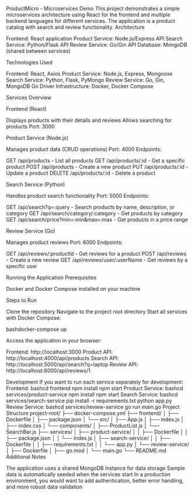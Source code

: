 ProductMicro - Microservices Demo
This project demonstrates a simple microservices architecture using React for the frontend and multiple backend languages for different services. The application is a product catalog with search and review functionality.
Architecture

Frontend: React application
Product Service: Node.js/Express API
Search Service: Python/Flask API
Review Service: Go/Gin API
Database: MongoDB (shared between services)

Technologies Used

Frontend: React, Axios
Product Service: Node.js, Express, Mongoose
Search Service: Python, Flask, PyMongo
Review Service: Go, Gin, MongoDB Go Driver
Infrastructure: Docker, Docker Compose

Services Overview

Frontend (React)

Displays products with their details and reviews
Allows searching for products
Port: 3000


Product Service (Node.js)

Manages product data (CRUD operations)
Port: 4000
Endpoints:

GET /api/products - List all products
GET /api/products/:id - Get a specific product
POST /api/products - Create a new product
PUT /api/products/:id - Update a product
DELETE /api/products/:id - Delete a product




Search Service (Python)

Handles product search functionality
Port: 5000
Endpoints:

GET /api/search?q=:query - Search products by name, description, or category
GET /api/search/category/:category - Get products by category
GET /api/search/price?min=:min&max=:max - Get products in a price range




Review Service (Go)

Manages product reviews
Port: 6000
Endpoints:

GET /api/reviews/:productId - Get reviews for a product
POST /api/reviews - Create a new review
GET /api/reviews/user/:userName - Get reviews by a specific user





Running the Application
Prerequisites

Docker and Docker Compose installed on your machine

Steps to Run

Clone the repository
Navigate to the project root directory
Start all services with Docker Compose:

bashdocker-compose up

Access the application in your browser:

Frontend: http://localhost:3000
Product API: http://localhost:4000/api/products
Search API: http://localhost:5000/api/search?q=laptop
Review API: http://localhost:6000/api/reviews/1



Development
If you want to run each service separately for development:
Frontend:
bashcd frontend
npm install
npm start
Product Service:
bashcd services/product-service
npm install
npm start
Search Service:
bashcd services/search-service
pip install -r requirements.txt
python app.py
Review Service:
bashcd services/review-service
go run main.go
Project Structure
project-root/
├── docker-compose.yml
├── frontend/
│   ├── Dockerfile
│   ├── package.json
│   └── src/
│       ├── App.js
│       ├── index.js
│       ├── index.css
│       └── components/
│           ├── ProductList.js
│           └── SearchBar.js
├── services/
│   ├── product-service/
│   │   ├── Dockerfile
│   │   ├── package.json
│   │   └── index.js
│   ├── search-service/
│   │   ├── Dockerfile
│   │   ├── requirements.txt
│   │   └── app.py
│   └── review-service/
│       ├── Dockerfile
│       ├── go.mod
│       └── main.go
└── README.md
Additional Notes

The application uses a shared MongoDB instance for data storage
Sample data is automatically seeded when the services start
In a production environment, you would want to add authentication, better error handling, and more robust data validation
